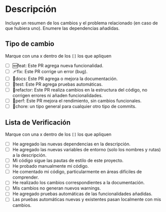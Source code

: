 # Descripción

Incluye un resumen de los cambios y el problema relacionado (en caso de que hubiera uno). Enumere las dependencias añadidas.

## Tipo de cambio

Marque con una x dentro de los `[]` los que apliquen

- [ ] 🆕feat: Este PR agrega nueva funcionalidad.
- [ ] 🩹fix: Este PR corrige un error (bug).
- [ ] 📃docs: Este PR agrega o mejora la documentación.
- [ ] 🧪test: Este PR agrega pruebas automáticas.
- [ ] 🧽refactor: Este PR realiza cambios en la estructura del código, no corrigen errores ni añaden funcionalidades.
- [ ] 🚀perf: Este PR mejora el rendimiento, sin cambios funcionales.
- [ ] 🧰chore: un tipo general para cualquier otro tipo de commits.

## Lista de Verificación

Marque con una x dentro de los `[]` los que apliquen

- [ ] He agregado las nuevas dependencias en la descripción.
- [ ] He agregado las nuevas variables de entorno (solo los nombres y rutas) a la descripción.
- [ ] Mi código sigue las pautas de estilo de este proyecto.
- [ ] He probado manualmente mi código.
- [ ] He comentado mi código, particularmente en áreas difíciles de comprender.
- [ ] He realizado los cambios correspondientes a la documentación.
- [ ] Mis cambios no generan nuevos warnings.
- [ ] He agregado pruebas automáticas de las funcionalidades añadidas.
- [ ] Las pruebas automáticas nuevas y existentes pasan localmente con mis cambios.

